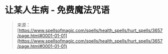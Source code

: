 <!--yml

category: 未分类

date: 2024-06-12 18:37:19

-->

# 让某人生病 - 免费魔法咒语

> 来源：[https://www.spellsofmagic.com/spells/health_spells/hurt_spells/3657/page.html#0001-01-01](https://www.spellsofmagic.com/spells/health_spells/hurt_spells/3657/page.html#0001-01-01)
